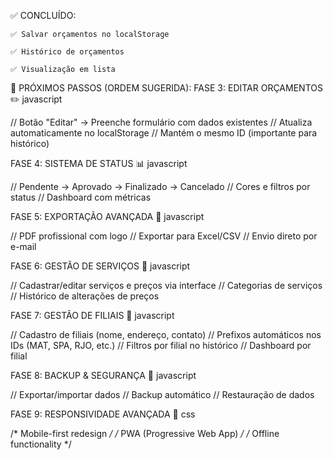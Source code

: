 ✅ CONCLUÍDO:

    ✅ Salvar orçamentos no localStorage

    ✅ Histórico de orçamentos

    ✅ Visualização em lista

🚀 PRÓXIMOS PASSOS (ORDEM SUGERIDA):
FASE 3: EDITAR ORÇAMENTOS ✏️
javascript

// Botão "Editar" → Preenche formulário com dados existentes
// Atualiza automaticamente no localStorage
// Mantém o mesmo ID (importante para histórico)

FASE 4: SISTEMA DE STATUS 📊
javascript

// Pendente → Aprovado → Finalizado → Cancelado
// Cores e filtros por status
// Dashboard com métricas

FASE 5: EXPORTAÇÃO AVANÇADA 📄
javascript

// PDF profissional com logo
// Exportar para Excel/CSV
// Envio direto por e-mail

FASE 6: GESTÃO DE SERVIÇOS 🔧
javascript

// Cadastrar/editar serviços e preços via interface
// Categorias de serviços
// Histórico de alterações de preços

FASE 7: GESTÃO DE FILIAIS 🏢
javascript

// Cadastro de filiais (nome, endereço, contato)
// Prefixos automáticos nos IDs (MAT, SPA, RJO, etc.)
// Filtros por filial no histórico
// Dashboard por filial

FASE 8: BACKUP & SEGURANÇA 💾
javascript

// Exportar/importar dados
// Backup automático
// Restauração de dados

FASE 9: RESPONSIVIDADE AVANÇADA 📱
css

/* Mobile-first redesign */
/* PWA (Progressive Web App) */
/* Offline functionality */